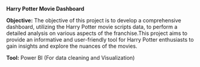 **Harry Potter Movie Dashboard**

**Objective:**
The objective of this project is to develop a comprehensive dashboard, utilizing the Harry Potter movie scripts data, to perform a detailed analysis on various aspects of the franchise.This project aims to provide an informative and user-friendly tool for Harry Potter enthusiasts to gain insights and explore the nuances of the movies.

**Tool:** Power BI (For data cleaning and Visualization)

